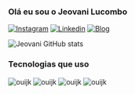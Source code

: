 ### Olá eu sou o Jeovani Lucombo
[![Instagram](https://img.shields.io/badge/Instagram-E4405F?style=for-the-badge&logo=instagram&logoColor=white)](https://www.instagram.com/jeovani_lukombo/)
[![Linkedin](https://img.shields.io/badge/LinkedIn-0077B5?style=for-the-badge&logo=linkedin&logoColor=white)]()
[![Blog](https://img.shields.io/badge/Discord-7289DA?style=for-the-badge&logo=discord&logoColor=white)]()

![Jeovani GitHub stats](https://github-readme-stats.vercel.app/api?username=Jeovani2002&show_icons=true&theme=radical)

### Tecnologias que uso
<div style="display: inline_block">
    <img align="center" src="https://img.shields.io/badge/HTML5-E34F26?style=for-the-badge&logo=html5&logoColor=white" alt="ouijk" />
     <img align="center" src="https://img.shields.io/badge/CSS3-1572B6?style=for-the-badge&logo=css3&logoColor=white" alt="ouijk" />
    <img align="center" src="https://img.shields.io/badge/JavaScript-323330?style=for-the-badge&logo=javascript&logoColor=F7DF1E
        " alt="ouijk" />
    <img align="center" src="https://img.shields.io/badge/C%2B%2B-00599C?style=for-the-badge&logo=c%2B%2B&logoColor=white" alt="ouijk" />
</div>

